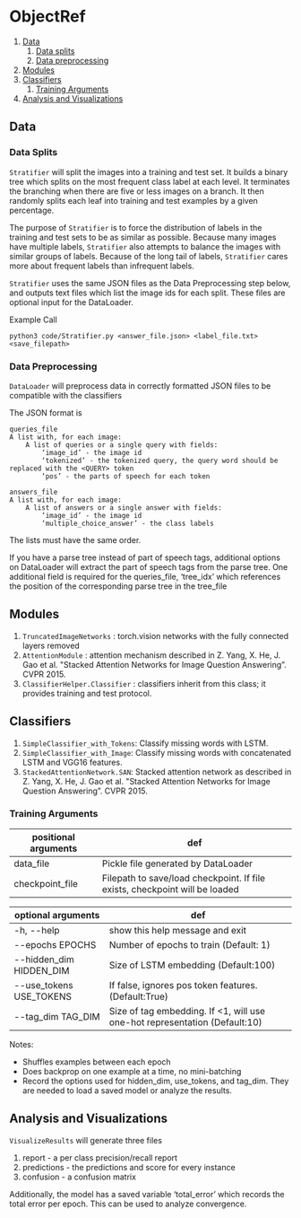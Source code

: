 # ObjectRef

1. [Data](#data)
    1. [Data splits](#data-splits)
    1. [Data preprocessing](#data-preprocessing)
2. [Modules](#modules)
3. [Classifiers](#classifiers)
    1. [Training Arguments](#training-arguments)
4. [Analysis and Visualizations](#analysis-and-visualization)

## Data
### Data Splits

`Stratifier` will split the images into a training and test set. It builds a binary tree which splits on the most frequent class label at each level. It terminates the branching when there are five or less images on a branch. It then randomly splits each leaf into training and test examples by a given percentage.

The purpose of `Stratifier` is to force the distribution of labels in the training and test sets to be as similar as possible. Because many images have multiple labels, `Stratifier` also attempts to balance the images with similar groups of labels. Because of the long tail of labels, `Stratifier` cares more about frequent labels than infrequent labels.

`Stratifier` uses the same JSON files as the Data Preprocessing step below, and outputs text files which list the image ids for each split. These files are optional input for the DataLoader.

Example Call

    python3 code/Stratifier.py <answer_file.json> <label_file.txt> <save_filepath>

### Data Preprocessing

`DataLoader` will preprocess data in correctly formatted JSON files to be compatible with the classifiers

The JSON format is 

    queries_file
    A list with, for each image:
	    A list of queries or a single query with fields:
		    ‘image_id’ - the image id
		    ‘tokenized’ - the tokenized query, the query word should be replaced with the <QUERY> token
		    ‘pos’ - the parts of speech for each token

    answers_file
    A list with, for each image:	
	    A list of answers or a single answer with fields:
		    ‘image_id’ - the image id
		    ‘multiple_choice_answer’ - the class labels

The lists must have the same order.

If you have a parse tree instead of part of speech tags, additional options on DataLoader will extract the part of speech tags from the parse tree. One additional field is required for the queries_file, ‘tree_idx’ which references the position of the corresponding parse tree in the tree_file


## Modules

1. `TruncatedImageNetworks` : torch.vision networks with the fully connected layers removed
2. `AttentionModule` : attention mechanism described in Z. Yang, X. He, J. Gao et al. "Stacked Attention Networks for Image Question Answering”. CVPR 2015.
3. `ClassifierHelper.Classifier` : classifiers inherit from this class; it provides training and test protocol.

## Classifiers

1. `SimpleClassifier_with_Tokens`: Classify missing words with LSTM.
2. `SimpleClassifier_with_Image`: Classify missing words with concatenated LSTM and VGG16 features.
3. `StackedAttentionNetwork.SAN`: Stacked attention network as described in Z. Yang, X. He, J. Gao et al. "Stacked Attention Networks for Image Question Answering”. CVPR 2015.

### Training Arguments

positional arguments| def
--- | ---
   data_file  |           Pickle file generated by DataLoader
   checkpoint_file  |     Filepath to save/load checkpoint. If file exists, checkpoint will be loaded
   
optional arguments | def
--- | ---
  -h, --help | show this help message and exit
  --epochs EPOCHS | Number of epochs to train (Default: 1)
  --hidden_dim HIDDEN_DIM |Size of LSTM embedding (Default:100)
  --use_tokens USE_TOKENS |If false, ignores pos token features. (Default:True)
  --tag_dim TAG_DIM | Size of tag embedding. If <1, will use one-hot representation (Default:10)

Notes:
- Shuffles examples between each epoch
- Does backprop on one example at a time, no mini-batching
- Record the options used for hidden_dim, use_tokens, and tag_dim. They are needed to load a saved model or analyze the results. 

## Analysis and Visualizations

`VisualizeResults` will generate three files

1. report - a per class precision/recall report
2. predictions - the predictions and score for every instance
3. confusion - a confusion matrix

Additionally, the model has a saved variable ‘total_error’ which records the total error per epoch. This can be used to analyze convergence. 
